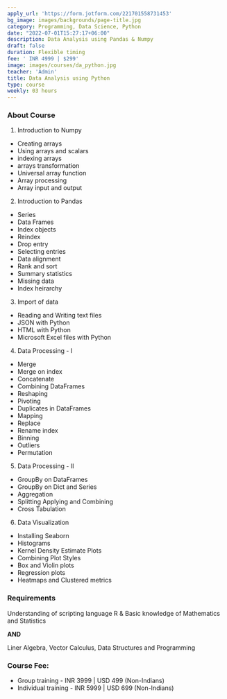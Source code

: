 ```yaml
---
apply_url: 'https://form.jotform.com/221701558731453'
bg_image: images/backgrounds/page-title.jpg
category: Programming, Data Science, Python
date: "2022-07-01T15:27:17+06:00"
description: Data Analysis using Pandas & Numpy
draft: false
duration: Flexible timing
fee: ' INR 4999 | $299'
image: images/courses/da_python.jpg
teacher: 'Admin'
title: Data Analysis using Python
type: course
weekly: 03 hours
---
```



### About Course

1.  Introduction to Numpy
  - Creating arrays
  - Using arrays and scalars
  - indexing arrays
  - arrays transformation
  - Universal array function
  - Array processing
  - Array input and output
  
2.  Introduction to Pandas
  - Series
  - Data Frames
  - Index objects
  - Reindex
  - Drop entry
  - Selecting entries
  - Data alignment
  - Rank and sort
  - Summary statistics
  - Missing data
  - Index heirarchy

3.  Import of data
  - Reading and Writing text files
  - JSON with Python
  - HTML with Python
  - Microsoft Excel files with Python
  
4.  Data Processing - I
  - Merge
  - Merge on index
  - Concatenate
  - Combining DataFrames
  - Reshaping
  - Pivoting
  - Duplicates in DataFrames
  - Mapping
  - Replace
  - Rename index
  - Binning
  - Outliers
  - Permutation

5.  Data Processing - II
  - GroupBy on DataFrames
  - GroupBy on Dict and Series
  - Aggregation
  - Splitting Applying and Combining
  - Cross Tabulation
  
6.  Data Visualization
  - Installing Seaborn
  - Histograms
  - Kernel Density Estimate Plots
  - Combining Plot Styles
  - Box and Violin plots
  - Regression plots
  - Heatmaps and Clustered metrics
  
### Requirements

Understanding of scripting language R & Basic knowledge of Mathematics and Statistics

**AND**  

Liner Algebra, Vector Calculus, Data Structures and Programming


### Course Fee:

  -   Group training - INR 3999 | USD 499 (Non-Indians)
  -   Individual training - INR 5999 | USD 699 (Non-Indians)  
